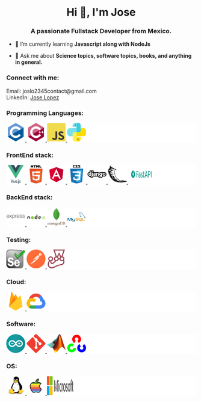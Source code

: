 <h1 align="center">Hi 👋, I'm Jose</h1>
<h3 align="center">A passionate Fullstack Developer from Mexico.</h3>

- 🌱 I’m currently learning **Javascript along with NodeJs**

- 💬 Ask me about **Science topics, software topics, books, and anything in general.**

<h3 align="left">Connect with me:</h3>
<p align="left">
Email: joslo2345contact@gmail.com<br>
LinkedIn: <a href="https://www.linkedin.com/in/jose-lopez-81a729122/">Jose Lopez</a>
</p>

<p align="left">
</p>

<h3 align="left">Programming Languages:</h3>
<p align="left" style="background-color:white">
<a href="https://www.cprogramming.com/" target="_blank" rel="noreferrer"> <img src="https://github.com/joslo2345/joslo2345/blob/main/source/c-original.svg" alt="c" width="50" height="50"/> </a>
<a href="https://www.w3schools.com/cpp/" target="_blank" rel="noreferrer"> <img src="https://github.com/joslo2345/joslo2345/blob/main/source/cplusplus-original.svg" alt="cplusplus" width="50" height="50"/> </a>
<a href="https://developer.mozilla.org/en-US/docs/Web/JavaScript" target="_blank" rel="noreferrer"> <img src="https://github.com/joslo2345/joslo2345/blob/main/source/javascript-original.svg" alt="javascript" width="50" height="50"/> </a>
<a href="https://www.python.org" target="_blank" rel="noreferrer"> <img src="https://github.com/joslo2345/joslo2345/blob/main/source/python.png" alt="python" width="50" height="50"/> </a>
</p>

<h3>FrontEnd stack:</h3>
<p align="left" style="background-color:white">
<a href="https://vuejs.org/" target="_blank" rel="noreferrer"> <img src="https://github.com/joslo2345/joslo2345/blob/main/source/vuejs-original-wordmark.svg" alt="vuejs" width="50" height="50"/> </a>
<a href="https://www.w3.org/html/" target="_blank" rel="noreferrer"> <img src="https://github.com/joslo2345/joslo2345/blob/main/source/html5-original-wordmark.svg" alt="html5" width="50" height="50"/> </a>
<a href="https://angular.io" target="_blank" rel="noreferrer"> <img src="https://github.com/joslo2345/joslo2345/blob/main/source/angular.svg" alt="angular" width="50" height="50"/> </a>
<a href="https://www.w3schools.com/css/" target="_blank" rel="noreferrer"> <img src="https://github.com/joslo2345/joslo2345/blob/main/source/css3-original-wordmark.svg" alt="css3" width="50" height="50"/> </a>
<a href="https://www.djangoproject.com/" target="_blank" rel="noreferrer"> <img src="https://github.com/joslo2345/joslo2345/blob/main/source/icons8-django.svg" alt="django" width="50" height="50"/> </a>
<a href="https://flask.palletsprojects.com/" target="_blank" rel="noreferrer"> <img src="https://github.com/joslo2345/joslo2345/blob/main/source/pocoo_flask-icon.svg" alt="flask" width="50" height="50"/> </a>
<a href="https://fastapi.tiangolo.com/" target="_blank" rel="noreferrer"> <img src="https://github.com/joslo2345/joslo2345/blob/main/source/logo-fastapi.png" alt="fastapi" width="70" height="50"/> </a>
</p>

<h3>BackEnd stack:</h3>
<p align="left" style="background-color:white">
<a href="https://expressjs.com" target="_blank" rel="noreferrer"> <img src="https://github.com/joslo2345/joslo2345/blob/main/source/express-original-wordmark.svg" alt="express" width="50" height="50"/> </a>
<a href="https://nodejs.org" target="_blank" rel="noreferrer"> <img src="https://github.com/joslo2345/joslo2345/blob/main/source/nodejs-original-wordmark.svg" alt="nodejs" width="50" height="50"/> </a>
<a href="https://www.mongodb.com/" target="_blank" rel="noreferrer"> <img src="https://github.com/joslo2345/joslo2345/blob/main/source/mongodb-original-wordmark.svg" alt="mongodb" width="50" height="50"/> </a>
<a href="https://www.mysql.com/" target="_blank" rel="noreferrer"> <img src="https://github.com/joslo2345/joslo2345/blob/main/source/mysql-original-wordmark.svg" alt="mysql" width="50" height="50"/> </a>
</p>

<h3>Testing:</h3>
<p align="left" style="background-color:white">
<a href="https://www.selenium.dev" target="_blank" rel="noreferrer"> <img src="https://github.com/joslo2345/joslo2345/blob/main/source/selenium-logo.svg" alt="selenium" width="50" height="50"/> </a>
<a href="https://postman.com" target="_blank" rel="noreferrer"> <img src="https://github.com/joslo2345/joslo2345/blob/main/source/getpostman-icon.svg" alt="postman" width="50" height="50"/> </a>
<a href="https://jestjs.io" target="_blank" rel="noreferrer"> <img src="https://github.com/joslo2345/joslo2345/blob/main/source/jestjsio-icon.svg" alt="jest" width="50" height="50"/> </a>
</p>

<h3>Cloud:</h3>
<p align="left" style="background-color:white">
<a href="https://firebase.google.com/" target="_blank" rel="noreferrer"> <img src="https://github.com/joslo2345/joslo2345/blob/main/source/firebase-icon.svg" alt="firebase" width="50" height="50"/> </a>
<a href="https://cloud.google.com" target="_blank" rel="noreferrer"> <img src="https://github.com/joslo2345/joslo2345/blob/main/source/google_cloud-icon.svg" alt="gcp" width="50" height="50"/> </a>
</p>


<h3>Software:</h3>
<p align="left" style="background-color:white">
<a href="https://www.arduino.cc/" target="_blank" rel="noreferrer"> <img src="https://github.com/joslo2345/joslo2345/blob/main/source/arduino-1.svg" alt="arduino" width="50" height="50"/> </a>
<a href="https://git-scm.com/" target="_blank" rel="noreferrer"> <img src="https://github.com/joslo2345/joslo2345/blob/main/source/git-scm-icon.svg" alt="git" width="50" height="50"/> </a>
<a href="https://www.mathworks.com/" target="_blank" rel="noreferrer"> <img src="https://github.com/joslo2345/joslo2345/blob/main/source/Matlab_Logo.png" alt="matlab" width="50" height="50"/> </a>
<a href="https://opencv.org/" target="_blank" rel="noreferrer"> <img src="https://github.com/joslo2345/joslo2345/blob/main/source/opencv-icon.svg" alt="opencv" width="50" height="50"/> </a>
</p>

<h3>OS:</h3>
<p align="left" style="background-color:white">
<a href="https://www.linux.org/" target="_blank" rel="noreferrer"> <img src="https://github.com/joslo2345/joslo2345/blob/main/source/linux-original.svg" alt="linux" width="50" height="50"/> </a>
<a href="https://www.apple.com/macos" target="_blank" rel="noreferrer"> <img src="https://github.com/joslo2345/joslo2345/blob/main/source/apple-logo_f8ff.png" alt="macos" width="50" height="50"/> </a>
<a href="https://www.microsoft.com/en-us/windows" target="_blank" rel="noreferrer"> <img src="https://github.com/joslo2345/joslo2345/blob/main/source/RE1Mu3b.png" alt="windowsos" width="70" height="50"/> </a>
</p>


<!--
**joslo2345/joslo2345** is a ✨ _special_ ✨ repository because its `README.md` (this file) appears on your GitHub profile.

Here are some ideas to get you started:

- 🔭 I’m currently working on ...
- 🌱 I’m currently learning ...
- 👯 I’m looking to collaborate on ...
- 🤔 I’m looking for help with ...
- 💬 Ask me about ...
- 📫 How to reach me: ...
- 😄 Pronouns: ...
- ⚡ Fun fact: ...
-->
